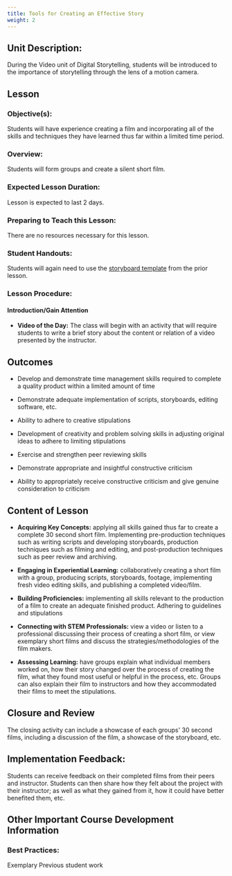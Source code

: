 ```yaml
---
title: Tools for Creating an Effective Story
weight: 2
---
```



## Unit Description: 
During the Video unit of Digital Storytelling, students will be introduced to the importance of storytelling through the lens of a motion camera. 

## Lesson

### Objective(s):
Students will have experience creating a film and incorporating all of the skills and techniques they have learned thus far within a limited time period.

### Overview:
Students will form groups and create a silent short film. 

### Expected Lesson Duration: 
Lesson is expected to last 2 days.

### Preparing to Teach this Lesson:
There are no resources necessary for this lesson.

### Student Handouts:
Students will again need to use the [storyboard template](https://drive.google.com/file/d/0B-fnzlPK8lcvcTNWUE96Q1BYQ0k/view) from the prior lesson.

### Lesson Procedure:

#### Introduction/Gain Attention
-  **Video of the Day:** The class will begin with an activity that will require students to write a brief story about the content or relation of a video presented by the instructor.

## Outcomes
-   Develop and demonstrate time management skills required to complete a quality product within a limited amount of time
    
-   Demonstrate adequate implementation of scripts, storyboards, editing software, etc.
    
-   Ability to adhere to creative stipulations
    
-   Development of creativity and problem solving skills in adjusting original ideas to adhere to limiting stipulations
    
-   Exercise and strengthen peer reviewing skills
    
-   Demonstrate appropriate and insightful constructive criticism
    
-   Ability to appropriately receive constructive criticism and give genuine consideration to criticism

##   Content of Lesson

- **Acquiring Key Concepts:** applying all skills gained thus far to create a complete 30 second short film. Implementing pre-production techniques such as writing scripts and developing storyboards, production techniques such as filming and editing, and post-production techniques such as peer review and archiving.


- **Engaging in Experiential Learning:** collaboratively creating a short film with a group, producing scripts, storyboards, footage, implementing fresh video editing skills, and publishing a completed video/film.

- **Building Proficiencies:** implementing all skills relevant to the production of a film to create an adequate finished product. Adhering to guidelines and stipulations


- **Connecting with STEM Professionals:** view a video or listen to a professional discussing their process of creating a short film, or view exemplary short films and discuss the strategies/methodologies of the film makers.

- **Assessing Learning:** have groups explain what individual members worked on, how their story changed over the process of creating the film, what they found most useful or helpful in the process, etc. Groups can also explain their film to instructors and how they accommodated their films to meet the stipulations.

## Closure and Review
The closing activity can include a showcase of each groups'  30 second films, including a discussion of the film, a showcase of the storyboard, etc.





## Implementation Feedback: 
Students can receive feedback on their completed films from their peers and instructor. Students can then share how they felt about the project with their instructor; as well as what they gained from it, how it could have better benefited them, etc.



## Other Important Course Development Information

### Best Practices:
Exemplary Previous student work 
